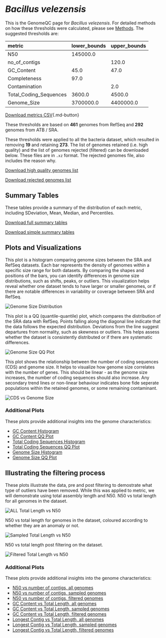 # *Bacillus velezensis*

This is the GenomeQC page for *Bacillus velezensis*. For detailed methods on how these thresholds were calculated, please see [Methods](../../methods.md).
The suggested thresholds are: 

| metric                 | lower_bounds   | upper_bounds   |
|:-----------------------|:---------------|:---------------|
| N50                    | 145000.0       |                |
| no_of_contigs          |                | 120.0          |
| GC_Content             | 45.0           | 47.0           |
| Completeness           | 97.0           |                |
| Contamination          |                | 2.0            |
| Total_Coding_Sequences | 3600.0         | 4500.0         |
| Genome_Size            | 3700000.0      | 4400000.0      |

[Download metrics CSV](Bacillus_velezensis_metrics.csv){.md-button}


These thresholds are based on **461** genomes from RefSeq and **292** genomes from ATB / SRA.

These thresholds were applied to all the bacteria dataset, which resulted in removing **19** and retaining **273**.
The list of genomes retained (i.e. high quality) and the list of genomes rejected (filtered) can be downloaded below. These files are in `.xz` format. The rejected genomes file, also includes the reason why.

[Download high quality genomes list](Bacillus_velezensis_high_quality_genomes.csv.xz)


[Download rejected genomes list](Bacillus_velezensis_filtered_out_genomes.csv.xz)



## Summary Tables
These tables provide a summary of the distribution of each metric, including SDeviation, Mean, Median, and Percentiles.

[Download full summary tables](summary.csv)

[Download simple summary tables](selected_summary.csv)

## Plots and Visualizations

This plot is a histogram comparing genome sizes between the SRA and RefSeq datasets. Each bar represents the density of genomes within a specific size range for both datasets. By comparing the shapes and positions of the bars, you can identify differences in genome size distributions, such as shifts, peaks, or outliers. This visualization helps reveal whether one dataset tends to have larger or smaller genomes, or if there are notable differences in variability or coverage between SRA and RefSeq.

![Genome Size Distribution](Genome_Size_refseq_histogram_kde.png)

This plot is a QQ (quantile-quantile) plot, which compares the distribution of the SRA data with RefSeq. Points falling along the diagonal line indicate that the data follows the expected distribution. Deviations from the line suggest departures from normality, such as skewness or outliers. This helps assess whether the dataset is consistently distributed or if there are systematic differences.

![Genome Size QQ Plot](Genome_Size_refseq_qqplot.png)

This plot shows the relationship between the number of coding sequences (CDS) and genome size. It helps to visualize how genome size correlates with the number of genes. This should be linear - as the genome size increases, the number of coding sequences should also increase. Any secondary trend lines or non-linear behaviour indicates bone fide seperate populations within the retained genomes, or some remaining contaminant. 

![CDS vs Genome Size](Bacillus_velezensis_CDS_vs_Genome_Size.png)

### Additional Plots

These plots provide additional insights into the genome characteristics:

- [GC Content Histogram](GC_Content_refseq_histogram_kde.png)
- [GC Content QQ Plot](GC_Content_refseq_qqplot.png)
- [Total Coding Sequences Histogram](Total_Coding_Sequences_refseq_histogram_kde.png)
- [Total Coding Sequences QQ Plot](Total_Coding_Sequences_refseq_qqplot.png)
- [Genome Size Histogram](Genome_Size_refseq_histogram_kde.png)
- [Genome Size QQ Plot](Genome_Size_refseq_qqplot.png)
## Illustrating the filtering process
These plots illustrate the data, pre and post filtering to demostrate what type of outliers have been removed. While this was applied to metric, we will demonstrate using total assembly length and N50.
N50 vs total length for all genomes in the dataset.

![ALL Total Length vs N50](Bacillus_velezensis_all_total_length_N50.png)

N50 vs total length for genomes in the dataset, coloured according to whether they are an anomaly or not.

![Sampled Total Length vs N50](Bacillus_velezensis_sample_total_length_N50.png)

N50 vs total length post filtering on the dataset.

![Filtered Total Length vs N50](Bacillus_velezensis_filt_total_length_N50.png)

### Additional Plots

These plots provide additional insights into the genome characteristics:

- [N50 vs number of contigs, all genomes](Bacillus_velezensis_all_N50_number.png)
- [N50 vs number of contigs, sampled genomes](Bacillus_velezensis_sample_N50_number.png)
- [N50 vs number of contigs, filtered genomes](Bacillus_velezensis_filt_N50_number.png)
- [GC Content vs Total Length, all genomes](Bacillus_velezensis_all_total_length_GC_Content.png)
- [GC Content vs Total Length, sampled genomes](Bacillus_velezensis_sample_total_length_GC_Content.png)
- [GC Content vs Total Length, filtered genomes](Bacillus_velezensis_filt_total_length_GC_Content.png)
- [Longest Contig vs Total Length, all genomes](Bacillus_velezensis_all_total_length_longest.png)
- [Longest Contig vs Total Length, sampled genomes](Bacillus_velezensis_sample_total_length_longest.png)
- [Longest Contig vs Total Length, filtered genomes](Bacillus_velezensis_filt_total_length_longest.png)
